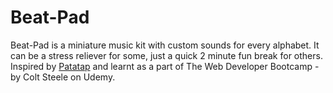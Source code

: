 # Beat-Pad

Beat-Pad is a miniature music kit with custom sounds for every alphabet. It can be a stress reliever for some, just a quick 2 minute fun break for others. 
Inspired by [Patatap](https://patatap.com) and learnt as a part of The Web Developer Bootcamp - by Colt Steele on Udemy.

